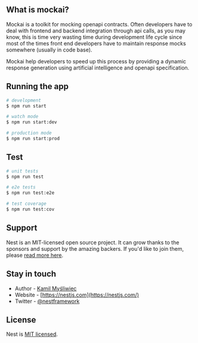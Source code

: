 
## What is mockai?

Mockai is a toolkit for mocking openapi contracts. Often developers have to deal with frontend and backend integration through api calls, as you may know, this is time very wasting time during development life cycle since most of the times front end developers have to maintain response mocks somewhere (usually in code base). 

Mockai help developers to speed up this process by providing a dynamic response generation using artificial intelligence and openapi specification. 

## Running the app

```bash
# development
$ npm run start

# watch mode
$ npm run start:dev

# production mode
$ npm run start:prod
```

## Test

```bash
# unit tests
$ npm run test

# e2e tests
$ npm run test:e2e

# test coverage
$ npm run test:cov
```

## Support

Nest is an MIT-licensed open source project. It can grow thanks to the sponsors and support by the amazing backers. If you'd like to join them, please [read more here](https://docs.nestjs.com/support).

## Stay in touch

- Author - [Kamil Myśliwiec](https://kamilmysliwiec.com)
- Website - [https://nestjs.com](https://nestjs.com/)
- Twitter - [@nestframework](https://twitter.com/nestframework)

## License

Nest is [MIT licensed](LICENSE).
